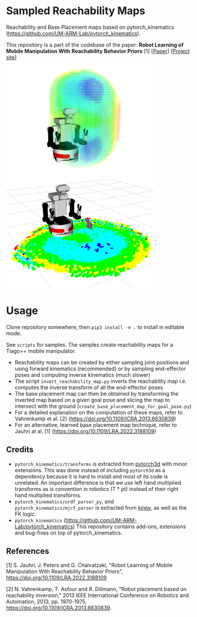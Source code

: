 # Sampled Reachability Maps
Reachability and Base Placement maps based on pytorch_kinematics (https://github.com/UM-ARM-Lab/pytorch_kinematics).

This repository is a part of the codebase of the paper: **Robot Learning of Mobile Manipulation With Reachability Behavior Priors** [1] [[Paper](https://arxiv.org/abs/2203.04051)] [[Project site](https://irosalab.com/rlmmbp/)]

<p float="left">
  <img src="RMap.png" width="400" />
  <img src="IRM.png" width="400" />
</p>

# Usage
Clone repository somewhere, then `pip3 install -e .` to install in editable mode.

See `scripts` for samples. The samples create reachability maps for a Tiago++ mobile manipulator.

- Reachability maps can be created by either sampling joint positions and using forward kinematics (recommended) or by sampling end-effector poses and computing inverse kinematics (much slower)
- The script `invert_reachability_map.py` inverts the reachability map i.e. computes the inverse transform of all the end-effector poses
- The base placement map can then be obtained by transforming the inverted map based on a given goal pose and slicing the map to intersect with the ground (`create_base_placement_map_for_goal_pose.py`)
- For a detailed explanation on the computation of these maps, refer to Vahrenkamp et al. [2] (https://doi.org/10.1109/ICRA.2013.6630839)
- For an alternative, learned base placement map technique, refer to Jauhri at al. [1] (https://doi.org/10.1109/LRA.2022.3188109)

## Credits
- `pytorch_kinematics/transforms` is extracted from [pytorch3d](https://github.com/facebookresearch/pytorch3d) with minor extensions.
This was done instead of including `pytorch3d` as a dependency because it is hard to install and most of its code is unrelated.
  An important difference is that we use left hand multiplied transforms as is convention in robotics (T * pt) instead of their
  right hand multiplied transforms.
- `pytorch_kinematics/urdf_parser_py`, and `pytorch_kinematics/mjcf_parser` is extracted from [kinpy](https://github.com/neka-nat/kinpy), as well as the FK logic.
- `pytorch_kinematics` (https://github.com/UM-ARM-Lab/pytorch_kinematics)
This repository contains add-ons, extensions and bug-fixes on top of pytorch_kinematics.

## References
[1] S. Jauhri, J. Peters and G. Chalvatzaki, "Robot Learning of Mobile Manipulation With Reachability Behavior Priors", https://doi.org/10.1109/LRA.2022.3188109

[2] N. Vahrenkamp, T. Asfour and R. Dillmann, "Robot placement based on reachability inversion," 2013 IEEE International Conference on Robotics and Automation, 2013, pp. 1970-1975, https://doi.org/10.1109/ICRA.2013.6630839.
